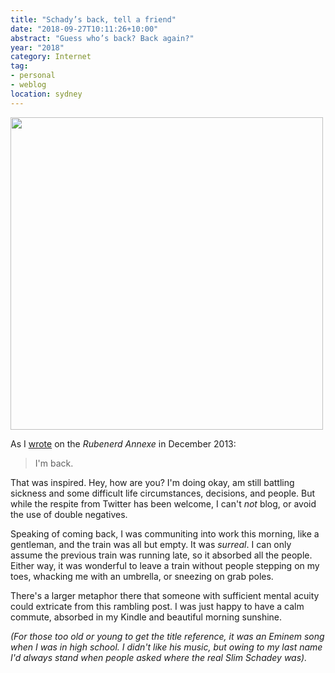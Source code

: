 ```yaml
---
title: "Schady’s back, tell a friend"
date: "2018-09-27T10:11:26+10:00"
abstract: "Guess who’s back? Back again?"
year: "2018"
category: Internet
tag:
- personal
- weblog
location: sydney
---
```

<p><img src="https://rubenerd.com/files/2018/photo-emptypeaktrain@1x.jpg" srcset="https://rubenerd.com/files/2018/photo-emptypeaktrain@1x.jpg 1x, https://rubenerd.com/files/2018/photo-emptypeaktrain@2x.jpg 2x" alt="" style="width:500px" /></p>

As I [wrote] on the *Rubenerd Annexe* in December 2013:

> I'm back.

That was inspired. Hey, how are you? I'm doing okay, am still battling sickness and some difficult life circumstances, decisions, and people. But while the respite from Twitter has been welcome, I can't *not* blog, or avoid the use of double negatives.

Speaking of coming back, I was communiting into work this morning, like a gentleman, and the train was all but empty. It was *surreal*. I can only assume the previous train was running late, so it absorbed all the people. Either way, it was wonderful to leave a train without people stepping on my toes, whacking me with an umbrella, or sneezing on grab poles.

There's a larger metaphor there that someone with sufficient mental acuity could extricate from this rambling post. I was just happy to have a calm commute, absorbed in my Kindle and beautiful morning sunshine.

*(For those too old or young to get the title reference, it was an Eminem song when I was in high school. I didn't like his music, but owing to my last name I'd always stand when people asked where the real Slim Schadey was).*

[wrote]: https://rubenerd.com/http://static/https://static-im-back/ "I'm back"

